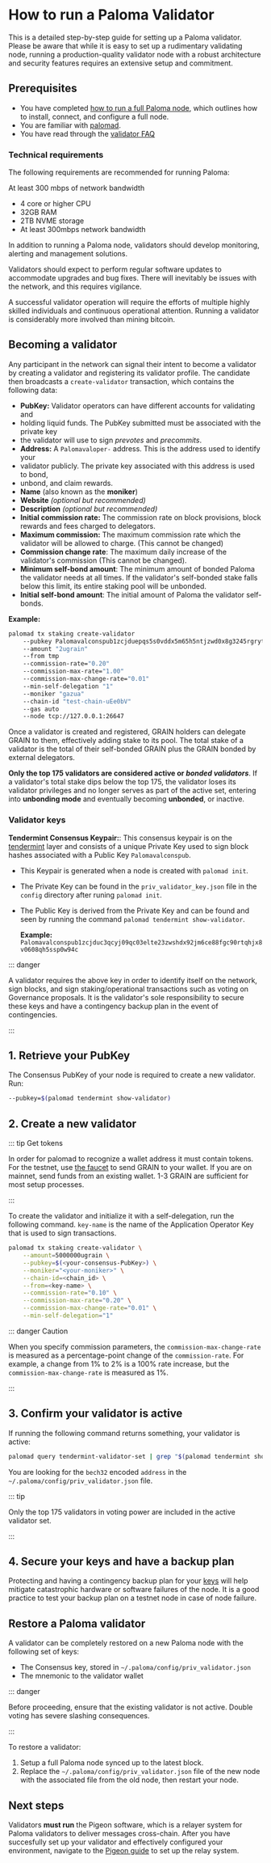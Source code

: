 # How to run a Paloma Validator

This is a detailed step-by-step guide for setting up a Paloma validator. 
Please be aware that while it is easy to set up a rudimentary validating 
node, running a production-quality validator node with a robust architecture 
and security features requires an extensive setup and commitment.

## Prerequisites

- You have completed [how to run a full Paloma node](../node/build-paloma-core), 
  which outlines how to install, connect, and configure a full node.
- You are familiar with [palomad](../../develop/palomad/install-palomad).
- You have read through the [validator FAQ](faq.md)

### Technical requirements

The following requirements are recommended for running Paloma:

At least 300 mbps of network bandwidth
- 4 core or higher CPU
- 32GB RAM
- 2TB NVME storage
- At least 300mbps network bandwidth

In addition to running a Paloma node, validators should develop monitoring, 
alerting and management solutions.

Validators should expect to perform regular software updates to accommodate 
upgrades and bug fixes. There will inevitably be issues with the network, and 
this requires vigilance.

A successful validator operation will require the efforts of multiple highly 
skilled individuals and continuous operational attention. Running a validator 
is considerably more involved than mining bitcoin.

## Becoming a validator

Any participant in the network can signal their intent to become a validator by 
creating a validator and registering its validator profile. The candidate then 
broadcasts a `create-validator` transaction, which contains the following data:

- **PubKey:** Validator operators can have different accounts for validating and 
- holding liquid funds. The PubKey submitted must be associated with the private key 
- the validator will use to sign _prevotes_ and _precommits_.
- **Address:** A `Palomavaloper-` address. This is the address used to identify your 
- validator publicly. The private key associated with this address is used to bond, 
- unbond, and claim rewards.
- **Name** (also known as the **moniker**)
- **Website** _(optional but recommended)_
- **Description** _(optional but recommended)_
- **Initial commission rate:** The commission rate on block provisions, block rewards 
  and fees charged to delegators.
- **Maximum commission:** The maximum commission rate which the validator will be allowed 
  to charge. (This cannot be changed)
- **Commission change rate**: The maximum daily increase of the validator's commission 
  (This cannot be changed).
- **Minimum self-bond amount**: The minimum amount of bonded Paloma the validator needs at 
  all times. If the validator's self-bonded stake falls below this limit, its entire staking 
  pool will be unbonded.
- **Initial self-bond amount**: The initial amount of Paloma the validator self-bonds.

**Example:**

```bash
palomad tx staking create-validator
    --pubkey Palomavalconspub1zcjduepqs5s0vddx5m65h5ntjzwd0x8g3245rgrytpds4ds7vdtlwx06mcesmnkzly
    --amount "2ugrain"
    --from tmp
    --commission-rate="0.20"
    --commission-max-rate="1.00"
    --commission-max-change-rate="0.01"
    --min-self-delegation "1"
    --moniker "gazua"
    --chain-id "test-chain-uEe0bV"
    --gas auto
    --node tcp://127.0.0.1:26647
```

Once a validator is created and registered, GRAIN holders can delegate GRAIN to them, 
effectively adding stake to its pool. The total stake of a validator is the total of 
their self-bonded GRAIN plus the GRAIN bonded by external delegators.

**Only the top 175 validators are considered active or *bonded validators***. If a 
validator's total stake dips below the top 175, the validator loses its validator 
privileges and no longer serves as part of the active set, entering into **unbonding mode** 
and eventually becoming **unbonded**, or inactive.

### Validator keys

**Tendermint Consensus Keypair:**: This consensus keypair is on the 
[tendermint](https://docs.tendermint.com/master/nodes/validators.html#validator-keys) 
layer and consists of a unique Private Key used to sign block hashes associated 
with a Public Key `Palomavalconspub`.
  - This Keypair is generated when a node is created with `palomad init`.
  - The Private Key can be found in the `priv_validator_key.json` file in the `config` 
    directory after runing `palomad init`.
  - The Public Key is derived from the Private Key and can be found and seen by running 
    the command `palomad tendermint show-validator`.

    **Example:** `Palomavalconspub1zcjduc3qcyj09qc03elte23zwshdx92jm6ce88fgc90rtqhjx8v0608qh5ssp0w94c`

::: danger

A validator requires the above key in order to identify itself on the network, 
sign blocks, and sign staking/operational transactions such as voting on 
Governance proposals. It is the validator's sole responsibility to secure these 
keys and have a contingency backup plan in the event of contingencies.

:::

## 1. Retrieve your PubKey

The Consensus PubKey of your node is required to create a new validator. 
Run:

```bash
--pubkey=$(palomad tendermint show-validator)
```

## 2. Create a new validator

   ::: tip Get tokens

   In order for palomad to recognize a wallet address it must contain tokens. 
   For the testnet, use [the faucet](https://faucet.palomaswap.com/) to send GRAIN 
   to your wallet. If you are on mainnet, send funds from an existing wallet. 
   1-3 GRAIN are sufficient for most setup processes.

   :::

To create the validator and initialize it with a self-delegation, run the 
following command. `key-name` is the name of the Application Operator Key 
that is used to sign transactions.

```bash
palomad tx staking create-validator \
    --amount=5000000ugrain \
    --pubkey=$(<your-consensus-PubKey>) \
    --moniker="<your-moniker>" \
    --chain-id=<chain_id> \
    --from=<key-name> \
    --commission-rate="0.10" \
    --commission-max-rate="0.20" \
    --commission-max-change-rate="0.01" \
    --min-self-delegation="1"
```

::: danger Caution

When you specify commission parameters, the `commission-max-change-rate` 
is measured as a percentage-point change of the `commission-rate`. For example, 
a change from 1% to 2% is a 100% rate increase, but the `commission-max-change-rate` 
is measured as 1%.

:::

## 3. Confirm your validator is active

If running the following command returns something, your validator is active:

```bash
palomad query tendermint-validator-set | grep "$(palomad tendermint show-validator)"
```

You are looking for the `bech32` encoded `address` in the `~/.paloma/config/priv_validator.json` file.

::: tip

Only the top 175 validators in voting power are included in the active 
validator set.

:::

## 4. Secure your keys and have a backup plan

Protecting and having a contingency backup plan for your 
[keys](faq.md#what-type-of-key-do-i-need-to-use) will help mitigate catastrophic 
hardware or software failures of the node. It is a good practice to test your backup 
plan on a testnet node in case of node failure.

## Restore a Paloma validator

A validator can be completely restored on a new Paloma 
node with the following set of keys:

- The Consensus key, stored in `~/.paloma/config/priv_validator.json`
- The mnemonic to the validator wallet

::: danger

Before proceeding, ensure that the existing 
validator is not active. Double voting has severe 
slashing consequences.

:::

To restore a validator:

1. Setup a full Paloma node synced up to the latest block.
2. Replace the `~/.paloma/config/priv_validator.json` file of the new node 
   with the associated file from the old node, then restart your node.

## Next steps

Validators **must run** the Pigeon software, which is a relayer system for 
Paloma validators to deliver messages cross-chain. After you have succesfully 
set up your validator and effectively configured your environment, navigate to the 
[Pigeon guide](../node/install-pigeon) to set up the relay system.
